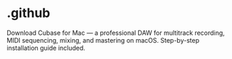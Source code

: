 # .github
Download Cubase for Mac — a professional DAW for multitrack recording, MIDI sequencing, mixing, and mastering on macOS. Step-by-step installation guide included.

